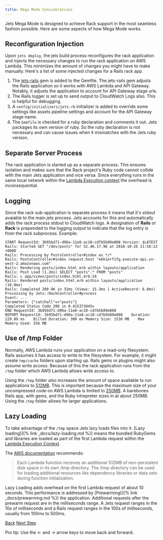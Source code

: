 ```yaml
---
title: Mega Mode Considerations
---
```


Jets Mega Mode is designed to achieve Rack support in the most seamless fashion possible.  Here are some aspects of how Mega Mode works.

## Reconfiguration Injection

Upon `jets deploy`, the jets build process reconfigures the rack application and injects the necessary changes to run the rack application on AWS Lambda.  This minimizes the amount of changes you might have to make manually.  Here's a list of some injected changes for a Rails rack app.

1. The [jets-rails](https://github.com/tongueroo/jets-rails) gem is added to the Gemfile. The jets-rails gem adjusts the Rails application so it works with AWS Lambda and API Gateway.  Notably, it adjusts the application to account for API Gateway stage urls.
2. The Rails logger is set up to send output to CloudWatch Logs also. This is helpful for debugging.
3. A `config/initializers/jets.rb` initializer is added to override some settings like assets pipeline settings and account for the API Gateway stage name.
4. The `Gemfile` is checked for a ruby declaration and comments it out.  Jets packages its own version of ruby. So the ruby declaration is not necessary and can cause issues when it mismatches with the Jets ruby version.

## Separate Server Process

The rack application is started up as a separate process. This ensures isolation and makes sure that the Rack project's Ruby code cannot collide with the main Jets application and vice versa.  Since everything runs in the same local network within the [Lambda Execution context](https://docs.aws.amazon.com/lambda/latest/dg/running-lambda-code.html) the overhead is inconsequential.

## Logging

Since the rack sub-application is separate process it means that it's stdout avaiable to the main jets process. Jets accounts for this and automatically adds the rack process stdout to CloudWatch logs. A designation of **Rails** or **Rack** is prepended to the logging output to indicate that the log entry is from the rack subprocess.  Example:

    START RequestId: 3b95bd71-d96a-11e8-ac10-cd7b5b89e808 Version: $LATEST
    Rails: Started GET "/dev/posts" for 52.46.17.96 at 2018-10-26 21:58:12 +0000
    Rails: Processing by PostsController#index as */*
    Rails: PostsController#index request.host "e6k1erf1fg.execute-api.us-west-2.amazonaws.com"
    Rails: Rendering posts/index.html.erb within layouts/application
    Rails: Post Load (1.2ms) SELECT "posts".* FROM "posts"
    Rails: ↳ app/views/posts/index.html.erb:14
    Rails: Rendered posts/index.html.erb within layouts/application (16.0ms)
    Rails: Completed 200 OK in 32ms (Views: 15.3ms | ActiveRecord: 6.8ms)
    Processing by Jets::RackController#process
    Event: ...
    Parameters: {"catchall"=>"posts"}
    Completed Status Code 200 in 0.415373045s
    END RequestId: 3b95bd71-d96a-11e8-ac10-cd7b5b89e808
    REPORT RequestId: 3b95bd71-d96a-11e8-ac10-cd7b5b89e808    Duration: 229.89 ms    Billed Duration: 300 ms Memory Size: 1536 MB    Max Memory Used: 556 MB

## Use of /tmp Folder

Normally, AWS Lambda runs your application on a read-only filesystem. Rails assumes it has access to write to the filesystem. For example, it might create `tmp/cache` folders upon starting up.  Rails gems or plugins might also assume write access. Because of this the rack application runs from the `/tmp` folder which AWS Lambda allows write access to.

Using the `/tmp` folder also increases the amount of space available to run applications to [512MB](https://docs.aws.amazon.com/lambda/latest/dg/limits.html). This is important because the maximum size of your uncompressed code on AWS Lambda is limited to [250MB](https://docs.aws.amazon.com/lambda/latest/dg/limits.html).  A barebones Rails app, with gems, and the Ruby intrepreter sizes in at about 250MB. Using the `/tmp` folder allows for larger applications.

## Lazy Loading

To take advantage of the `/tmp` space Jets lazy loads files into it.  [Lazy loading]({% link _docs/lazy-loading.md %}) means the bundled RubyGems and libraries are loaded as part of the first Lambda request within the [Lambda Execution Context](https://docs.aws.amazon.com/lambda/latest/dg/running-lambda-code.html).

The [AWS documentation](https://docs.aws.amazon.com/lambda/latest/dg/limits.html) recommends:

> Each Lambda function receives an additional 512MB of non-persistent disk space in its own /tmp directory. The /tmp directory can be used for loading additional resources like dependency libraries or data sets during function initialization.

Lazy Loading adds overhead on the first Lambda request of about 10 seconds.  This performance is addressed by [Prewarming]({% link _docs/prewarming.md %}) the application.  Additional requests after the prewarm request are in the milliseconds range. A Jets request ranges in the 10s of milliseconds and a Rails request ranges in the 100s of milliseconds, usually from 100ms to 500ms.

<a id="prev" class="btn btn-basic" href="{% link _docs/rails-support.md %}">Back</a>
<a id="next" class="btn btn-primary" href="{% link _docs/database-support.md %}">Next Step</a>
<p class="keyboard-tip">Pro tip: Use the <- and -> arrow keys to move back and forward.</p>
